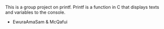 This is a group project on printf. 
Printf is a function in C that displays texts and variables to the console.

- EwuraAmaSam & McQafui
